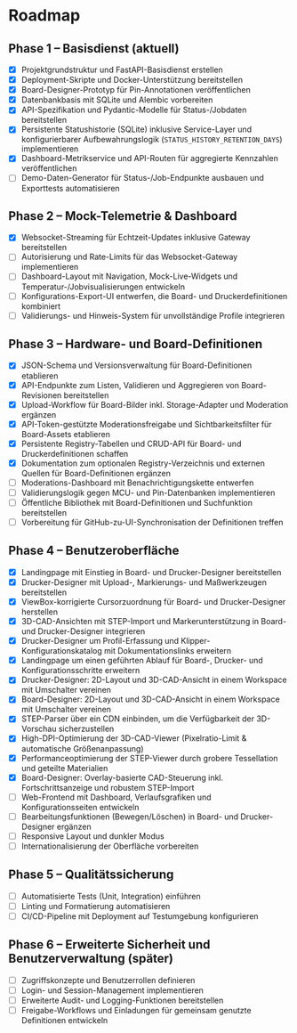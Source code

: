 # Roadmap

## Phase 1 – Basisdienst (aktuell)
- [x] Projektgrundstruktur und FastAPI-Basisdienst erstellen
- [x] Deployment-Skripte und Docker-Unterstützung bereitstellen
- [x] Board-Designer-Prototyp für Pin-Annotationen veröffentlichen
- [x] Datenbankbasis mit SQLite und Alembic vorbereiten
- [x] API-Spezifikation und Pydantic-Modelle für Status-/Jobdaten bereitstellen
- [x] Persistente Statushistorie (SQLite) inklusive Service-Layer und konfigurierbarer Aufbewahrungslogik (`STATUS_HISTORY_RETENTION_DAYS`) implementieren
- [x] Dashboard-Metrikservice und API-Routen für aggregierte Kennzahlen veröffentlichen
- [ ] Demo-Daten-Generator für Status-/Job-Endpunkte ausbauen und Exporttests automatisieren

## Phase 2 – Mock-Telemetrie & Dashboard
- [x] Websocket-Streaming für Echtzeit-Updates inklusive Gateway bereitstellen
- [ ] Autorisierung und Rate-Limits für das Websocket-Gateway implementieren
- [ ] Dashboard-Layout mit Navigation, Mock-Live-Widgets und Temperatur-/Jobvisualisierungen entwickeln
- [ ] Konfigurations-Export-UI entwerfen, die Board- und Druckerdefinitionen kombiniert
- [ ] Validierungs- und Hinweis-System für unvollständige Profile integrieren

## Phase 3 – Hardware- und Board-Definitionen
- [x] JSON-Schema und Versionsverwaltung für Board-Definitionen etablieren
- [x] API-Endpunkte zum Listen, Validieren und Aggregieren von Board-Revisionen bereitstellen
- [x] Upload-Workflow für Board-Bilder inkl. Storage-Adapter und Moderation ergänzen
- [x] API-Token-gestützte Moderationsfreigabe und Sichtbarkeitsfilter für Board-Assets etablieren
- [x] Persistente Registry-Tabellen und CRUD-API für Board- und Druckerdefinitionen schaffen
- [x] Dokumentation zum optionalen Registry-Verzeichnis und externen Quellen für Board-Definitionen ergänzen
- [ ] Moderations-Dashboard mit Benachrichtigungskette entwerfen
- [ ] Validierungslogik gegen MCU- und Pin-Datenbanken implementieren
- [ ] Öffentliche Bibliothek mit Board-Definitionen und Suchfunktion bereitstellen
- [ ] Vorbereitung für GitHub-zu-UI-Synchronisation der Definitionen treffen

## Phase 4 – Benutzeroberfläche
- [x] Landingpage mit Einstieg in Board- und Drucker-Designer bereitstellen
- [x] Drucker-Designer mit Upload-, Markierungs- und Maßwerkzeugen bereitstellen
- [x] ViewBox-korrigierte Cursorzuordnung für Board- und Drucker-Designer herstellen
- [x] 3D-CAD-Ansichten mit STEP-Import und Markerunterstützung in Board- und Drucker-Designer integrieren
- [x] Drucker-Designer um Profil-Erfassung und Klipper-Konfigurationskatalog mit Dokumentationslinks erweitern
- [x] Landingpage um einen geführten Ablauf für Board-, Drucker- und Konfigurationsschritte erweitern
- [x] Drucker-Designer: 2D-Layout und 3D-CAD-Ansicht in einem Workspace mit Umschalter vereinen
- [x] Board-Designer: 2D-Layout und 3D-CAD-Ansicht in einem Workspace mit Umschalter vereinen
- [x] STEP-Parser über ein CDN einbinden, um die Verfügbarkeit der 3D-Vorschau sicherzustellen
- [x] High-DPI-Optimierung der 3D-CAD-Viewer (Pixelratio-Limit & automatische Größenanpassung)
- [x] Performanceoptimierung der STEP-Viewer durch grobere Tessellation und geteilte Materialien
- [x] Board-Designer: Overlay-basierte CAD-Steuerung inkl. Fortschrittsanzeige und robustem STEP-Import
- [ ] Web-Frontend mit Dashboard, Verlaufsgrafiken und Konfigurationsseiten entwickeln
- [ ] Bearbeitungsfunktionen (Bewegen/Löschen) in Board- und Drucker-Designer ergänzen
- [ ] Responsive Layout und dunkler Modus
- [ ] Internationalisierung der Oberfläche vorbereiten

## Phase 5 – Qualitätssicherung
- [ ] Automatisierte Tests (Unit, Integration) einführen
- [ ] Linting und Formatierung automatisieren
- [ ] CI/CD-Pipeline mit Deployment auf Testumgebung konfigurieren

## Phase 6 – Erweiterte Sicherheit und Benutzerverwaltung (später)
- [ ] Zugriffskonzepte und Benutzerrollen definieren
- [ ] Login- und Session-Management implementieren
- [ ] Erweiterte Audit- und Logging-Funktionen bereitstellen
- [ ] Freigabe-Workflows und Einladungen für gemeinsam genutzte Definitionen entwickeln
